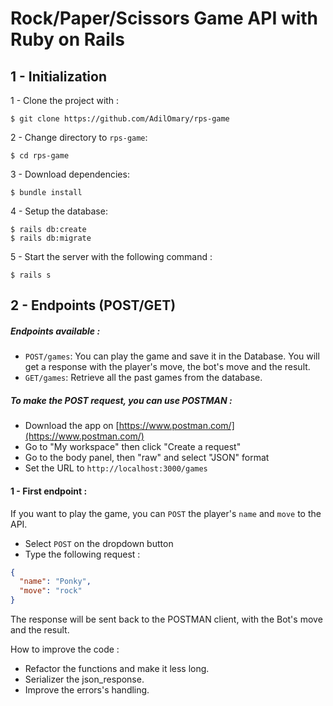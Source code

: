 # Rock/Paper/Scissors Game API with Ruby on Rails

## 1 - Initialization

1 - Clone the project with :
```
$ git clone https://github.com/AdilOmary/rps-game
```
2 - Change directory to `rps-game`:
```
$ cd rps-game
```
3 - Download dependencies:

```
$ bundle install
```

4 - Setup the database:
```
$ rails db:create
$ rails db:migrate
```

5 - Start the server with the following command :
```
$ rails s
```
## 2 - Endpoints (POST/GET)

##### Endpoints available :
- `POST/games`: You can play the game and save it in the Database. You will get a response with the player's move, the bot's move and the result.
- `GET/games`: Retrieve all the past games from the database.


##### To make the POST request, you can use POSTMAN :
 - Download the app on [https://www.postman.com/](https://www.postman.com/)
 - Go to "My workspace" then click "Create a request"
 - Go to the body panel, then "raw" and select "JSON" format
 - Set the URL to `http://localhost:3000/games`

#### 1 - First endpoint :

If you want to play the game, you can `POST` the player's `name` and `move` to the API.
- Select `POST` on the dropdown button
- Type the following request :

```json
{
  "name": "Ponky",
  "move": "rock"
}
```

The response will be sent back to the POSTMAN client, with the Bot's move and the result.



How to improve the code :
- Refactor the functions and make it less long.
- Serializer the json_response.
- Improve the errors's handling.
